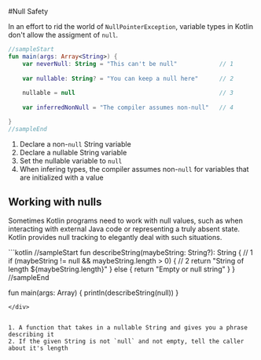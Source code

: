 #Null Safety

In an effort to rid the world of `NullPointerException`, variable types in Kotlin don't allow the assigment of `null`.

<div class="language-kotlin" theme="idea">

```kotlin
//sampleStart
fun main(args: Array<String>) {
    var neverNull: String = "This can't be null"            // 1
    
    var nullable: String? = "You can keep a null here"      // 2
    
    nullable = null                                         // 3
    
    var inferredNonNull = "The compiler assumes non-null"   // 4

}
//sampleEnd
```

</div>

1. Declare a non-`null` String variable
2. Declare a nullable String variable
3. Set the nullable variable to `null`
4. When infering types, the compiler assumes non-`null` for variables that are initialized with a value

## Working with nulls

Sometimes Kotlin programs need to work with null values, such as when interacting with external Java code or
representing a truly absent state.  Kotlin provides null tracking to elegantly deal with such situations.

<div class="language-kotlin" theme="idea">
```kotlin
//sampleStart
fun describeString(maybeString: String?): String {              // 1
    if (maybeString != null && maybeString.length > 0) {        // 2
        return "String of length ${maybeString.length}"
    } else {
        return "Empty or null string"
    }
}
//sampleEnd

fun main(args: Array<String>) {
    println(describeString(null))
}
```
</div>


1. A function that takes in a nullable String and gives you a phrase describing it
2. If the given String is not `null` and not empty, tell the caller about it's length

    
    
